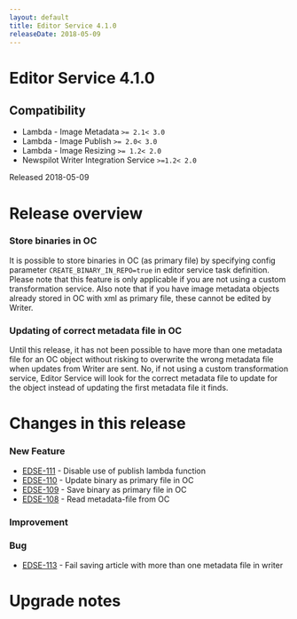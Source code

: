 ```yaml
---
layout: default
title: Editor Service 4.1.0
releaseDate: 2018-05-09
---
```

<div class="jumbotron">
    <h1>Editor Service 4.1.0</h1>    
    <h2>Compatibility</h2>
    <ul>
        <li>Lambda - Image Metadata <code>>= 2.1</code><code>< 3.0</code></li>
        <li>Lambda - Image Publish <code>>= 2.0</code><code>< 3.0</code></li>
        <li>Lambda - Image Resizing <code>>= 1.2</code><code>< 2.0</code></li>
        <li>Newspilot Writer Integration Service <code>>=1.2</code><code>< 2.0</code></li>
    </ul>
</div>

Released 2018-05-09


# Release overview 

### Store binaries in OC

It is possible to store binaries in OC (as primary file) by specifying config parameter `CREATE_BINARY_IN_REPO=true` in editor service task definition. Please note that this feature is only applicable if you are not using a custom transformation service. Also note that if you have image metadata objects already stored in OC with xml as primary file, these cannot be edited by Writer.

### Updating of correct metadata file in OC

Until this release, it has not been possible to have more than one metadata file for an OC object without risking to overwrite the wrong metadata file when updates from Writer are sent. No, if not using a custom transformation service, Editor Service will look for the correct metadata file to update for the object instead of updating the first metadata file it finds.  

# Changes in this release  


### New Feature 

 * [EDSE-111](https://jira.infomaker.se/browse/EDSE-111) - Disable use of publish lambda function 
 * [EDSE-110](https://jira.infomaker.se/browse/EDSE-110) - Update binary as primary file in OC 
 * [EDSE-109](https://jira.infomaker.se/browse/EDSE-109) - Save binary as primary file in OC 
 * [EDSE-108](https://jira.infomaker.se/browse/EDSE-108) - Read metadata-file from OC 


### Improvement 



### Bug 

 * [EDSE-113](https://jira.infomaker.se/browse/EDSE-113) - Fail saving article with more than one metadata file in writer 




# Upgrade notes  
                   

